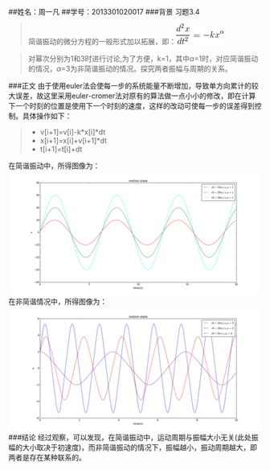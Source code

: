 ##姓名：周一凡
##学号：2013301020017
###背景
习题3.4
>简谐振动的微分方程的一般形式加以拓展，即：![](https://raw.githubusercontent.com/fxdhi/computationalphysics_N2013301020017/master/chapter3/gif.latex.gif)

>对幂次分别为1和3时进行讨论,为了方便，k=1，其中$\alpha$=1时，对应简谐振动的情况，$\alpha$=3为非简谐振动的情况。探究两者振幅与周期的关系。


###正文
由于使用euler法会使每一步的系统能量不断增加，导致单方向累计的较大误差，故这里采用euler-cromer法对原有的算法做一点小小的修改，即在计算下一个时刻的位置是使用下一个时刻的速度，这样的改动可使每一步的误差得到控制。具体操作如下：

> - v[i+1]=v[i]-k*x[i]*dt
> - x[i+1]=x[i]+v[i+1]*dt
> - t[i+1]=t[i]+dt

在简谐振动中，所得图像为：
![](https://raw.githubusercontent.com/fxdhi/computationalphysics_N2013301020017/master/chapter3/exercise3.4.1.png)
在非简谐情况中，所得图像为：
![](https://raw.githubusercontent.com/fxdhi/computationalphysics_N2013301020017/master/chapter3/exercise3.4.2.png)
###结论
经过观察，可以发现，在简谐振动中，运动周期与振幅大小无关(此处振幅的大小取决于初速度)，而非简谐振动的情况下，振幅越小，振动周期越大，即两者是存在某种联系的。
